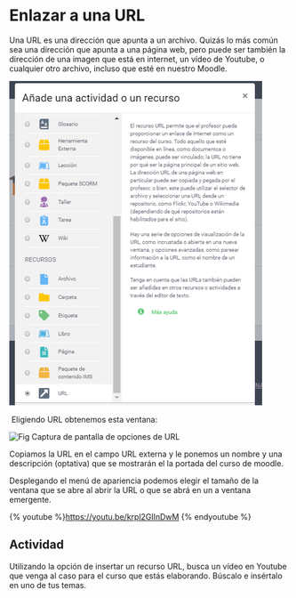 
# Enlazar a una URL

Una URL es una dirección que apunta a un archivo. Quizás lo más común sea una dirección que apunta a una página web, pero puede ser también la dirección de una imagen que está en internet, un vídeo de Youtube, o cualquier otro archivo, incluso que esté en nuestro Moodle.

![](/assets/recursourl.PNG)

 Eligiendo URL obtenemos esta ventana:

![Fig  Captura de pantalla de opciones de URL](/assets/Selección_170.png)

Copiamos la URL en el campo URL externa y le ponemos un nombre y una descripción (optativa) que se mostrarán el la portada del curso de moodle.

Desplegando el menú de apariencia podemos elegir el tamaño de la ventana que se abre al abrir la URL o que se abrá en un a ventana emergente.

{% youtube %}https://youtu.be/krpl2GlInDwM {% endyoutube %}


## Actividad

Utilizando la opción de insertar un recurso URL, busca un vídeo en Youtube que venga al caso para el curso que estás elaborando. Búscalo e insértalo en uno de tus temas.
